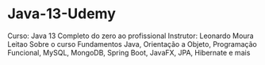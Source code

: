 # Java-13-Udemy
Curso: Java 13 Completo do zero ao profissional Instrutor: Leonardo Moura Leitao  Sobre o curso Fundamentos Java, Orientação a Objeto, Programação Funcional, MySQL, MongoDB, Spring Boot, JavaFX, JPA, Hibernate e mais
